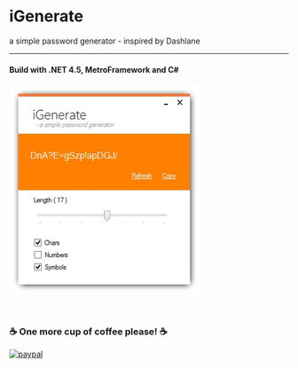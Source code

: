 # iGenerate
a simple password generator - inspired by Dashlane
<hr>


#### Build with .NET 4.5, MetroFramework  and C#




![Alt text](https://github.com/aCo0o/iGenerate/blob/master/iGen.jpg?raw=true "iGen UI") 

<br>


### ☕ One more cup of coffee please! ☕

[![paypal](https://www.paypalobjects.com/en_US/i/btn/btn_donateCC_LG.gif)](https://www.paypal.com/cgi-bin/webscr?cmd=_s-xclick&hosted_button_id=LFMQEBTS2VH4U)
